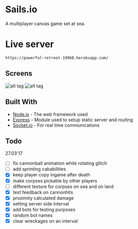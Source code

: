 # Sails.io
A multiplayer canvas game set at sea.

# Live server

```
https://powerful-retreat-19968.herokuapp.com/
```

## Screens
![alt tag](http://3.1m.yt/TKGSAy.png)
![alt tag](http://2.1m.yt/o5Guuk1.png)

## Built With

* [Node.js](https://nodejs.org/en/) - The web framework used
* [Express](https://maven.apache.org/) - Module used to setup static server and routing
* [Socket.io](https://rometools.github.io/rome/) - For real time communications

## Todo
27.03'17
- [ ] fix cannonball animation while rotating glitch
- [ ] add sprinting cababilities
- [x] keep player copy ingame after death
- [x] make corpses pickable by other players
- [ ] different texture for corpses on sea and on land
- [x] text feedback on cannonhits
- [x] proximity calculated damage
- [x] setting server side interval
- [x] add bots for testing purposes
- [x] random bot names
- [x] clear wreckages on an interval